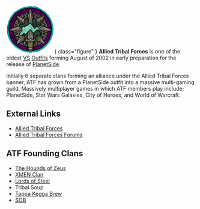 ![](../../images/Oi_decal23_VS.gif){ class="figure" } **Allied Tribal Forces** is
one of the oldest [VS](../../terminology/Vanu_Sovereignty.md)
[Outfits](../../terminology/Outfit.md) forming August of 2002 in early preparation
for the release of [PlanetSide](../../PlanetSide.md).

Initially 6 separate clans forming an alliance under the Allied Tribal Forces
banner, ATF has grown from a PlanetSide outfit into a massive multi-gaming
guild. Massively multiplayer games in which ATF members play include;
PlanetSide, Star Wars Galaxies, City of Heroes, and World of Warcraft.

## External Links

- [Allied Tribal Forces](http://www.alliedtribalforces.com)
- [Allied Tribal Forces Forums](http://www.alliedtribalforces.com/forum)

## ATF Founding Clans

- [The Hounds of Zeus](http://www.thzclan.com/)
- [XMEN Clan](http://www.xmenclan.org/)
- [Lords of Steel](http://www.lordsofsteel.net/)
- Tribal Soup
- [Tappa Kegga Brew](http://www.tappakeggabrew.com/)
- [SOB](http://www.sobservers.com/)
